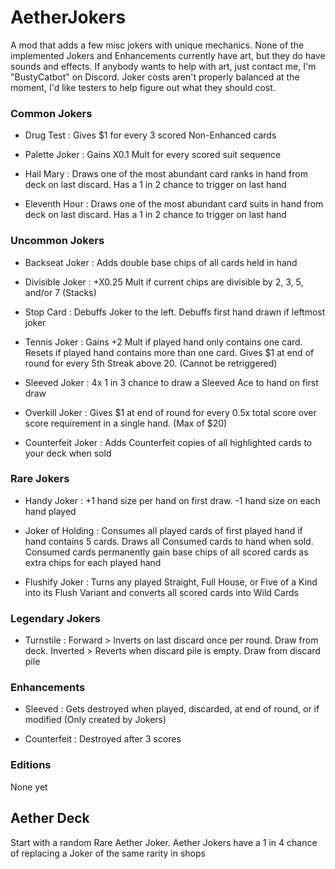 # AetherJokers
A mod that adds a few misc jokers with unique mechanics. None of the implemented Jokers and Enhancements currently have art, but they do have sounds and effects. If anybody wants to help with art, just contact me, I'm "BustyCatbot" on Discord. Joker costs aren't properly balanced at the moment, I'd like testers to help figure out what they should cost.

### Common Jokers
- Drug Test : Gives $1 for every 3 scored Non-Enhanced cards

- Palette Joker : Gains X0.1 Mult for every scored suit sequence

- Hail Mary : Draws one of the most abundant card ranks in hand from deck on last discard. Has a 1 in 2 chance to trigger on last hand

- Eleventh Hour : Draws one of the most abundant card suits in hand from deck on last discard. Has a 1 in 2 chance to trigger on last hand

### Uncommon Jokers
- Backseat Joker : Adds double base chips of all cards held in hand

- Divisible Joker : +X0.25 Mult if current chips are divisible by 2, 3, 5, and/or 7 (Stacks)

- Stop Card : Debuffs Joker to the left. Debuffs first hand drawn if leftmost joker

- Tennis Joker : Gains +2 Mult if played hand only contains one card. Resets if played hand contains more than one card. Gives $1 at end of round for every 5th Streak above 20. (Cannot be retriggered)

- Sleeved Joker : 4x 1 in 3 chance to draw a Sleeved Ace to hand on first draw

- Overkill Joker : Gives $1 at end of round for every 0.5x total score over score requirement in a single hand. (Max of $20)

- Counterfeit Joker : Adds Counterfeit copies of all highlighted cards to your deck when sold

### Rare Jokers
- Handy Joker : +1 hand size per hand on first draw. -1 hand size on each hand played

- Joker of Holding : Consumes all played cards of first played hand if hand contains 5 cards. Draws all Consumed cards to hand when sold. Consumed cards permanently gain base chips of all scored cards as extra chips for each played hand

- Flushify Joker : Turns any played Straight, Full House, or Five of a Kind into its Flush Variant and converts all scored cards into Wild Cards

### Legendary Jokers
- Turnstile : Forward > Inverts on last discard once per round. Draw from deck. Inverted > Reverts when discard pile is empty. Draw from discard pile

### Enhancements
- Sleeved : Gets destroyed when played, discarded, at end of round, or if modified (Only created by Jokers)

- Counterfeit : Destroyed after 3 scores

### Editions
None yet

## Aether Deck
Start with a random Rare Aether Joker. Aether Jokers have a 1 in 4 chance of replacing a Joker of the same rarity in shops
